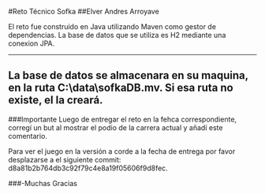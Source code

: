 #Reto Técnico Sofka
##Elver Andres Arroyave

El reto fue construido en Java utilizando Maven como gestor de dependencias.
La base de datos que se utiliza es H2 mediante una conexion JPA.

---------------------------------------------------------------------------------------------------------
La base de datos se almacenara en su maquina, en la ruta C:\data\sofkaDB.mv.
Si esa ruta no existe, el la creará.
-----------------------------------------------------------------
###Importante
Luego de entregar el reto en la fehca correspondiente, corregí un but al 
mostrar el podio de la carrera actual y añadí este comentario.

Para ver el juego en la versión a corde a la fecha de entrega por favor desplazarse a el 
siguiente commit: d8a81b2b764db3c92f79c4e8a19f05606f9d8fec.

###-Muchas Gracias